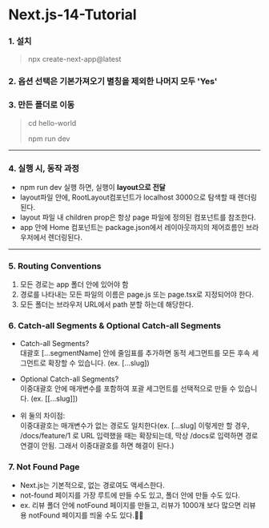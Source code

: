 # Next.js-14-Tutorial

### 1. 설치

> npx create-next-app@latest

### 2. 옵션 선택은 기본가져오기 별칭을 제외한 나머지 모두 'Yes'

### 3. 만든 폴더로 이동

> cd hello-world
>
> npm run dev

---

### 4. 실행 시, 동작 과정

- npm run dev 실행 하면, 실행이 <b>layout으로 전달</b>
- layout파일 안에, RootLayout컴포넌트가 localhost 3000으로 탐색할 때 렌더링된다.
- layout 파일 내 children prop은 항상 page 파일에 정의된 컴포넌트를 참조한다.
- app 안에 Home 컴포넌트는 package.json에서 레이아웃까지의 제어흐름인 브라우저에서 렌더링된다.

---

### 5. Routing Conventions

1. 모든 경로는 app 폴더 안에 있어야 함
2. 경로를 나타내는 모든 파일의 이름은 page.js 또는 page.tsx로 지정되어야 한다.
3. 모든 폴더는 브라우저 URL에서 path 분할 하는데 해당한다.

### 6. Catch-all Segments & Optional Catch-all Segments

- Catch-all Segments?<br/>
  대괄호 [...segmentName] 안에 줄임표를 추가하면 동적 세그먼트를 모든 후속 세그먼트로 확장할 수 있습니다. (ex. [...slug])

- Optional Catch-all Segments?<br /> 이중대괄호 안에 매개변수를 포함하여 포괄 세그먼트를 선택적으로 만들 수 있습니다. (ex. [[...slug]])

- 위 둘의 차이점: <br />이중대괄호는 매개변수가 없는 경로도 일치한다(ex. [...slug] 이렇게만 할 경우, /docs/feature/1 로 URL 입력했을 때는 확장되는데, 막상 /docs로 입력하면 경로 연결이 안됨. 그래서 이중대괄호를 하면 해결이 된다.)

### 7. Not Found Page
- Next.js는 기본적으로, 없는 경로여도 액세스한다. 
- not-found 페이지를 가장 루트에 만들 수도 있고, 폴더 안에 만들 수도 있다. 
- ex. 리뷰 폴더 안에 notFound 페이지를 만들고, 리뷰가 1000개 보다 많으면 리뷰용 notFound 페이지를 띄울 수도 있다.👏👏